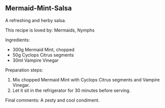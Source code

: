 ## Mermaid-Mint-Salsa
A refreshing and herby salsa.

This recipe is loved by: Mermaids, Nymphs

Ingredients:

* 300g Mermaid Mint, chopped
* 50g Cyclops Citrus segments
* 30ml Vampire Vinegar

Preparation steps:

1. Mix chopped Mermaid Mint with Cyclops Citrus segments and Vampire Vinegar.
2. Let it sit in the refrigerator for 30 minutes before serving.

Final comments: A zesty and cool condiment.

